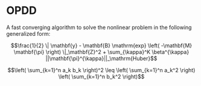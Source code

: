 # OPDD
A fast converging algorithm to solve the nonlinear problem in the following generalized form:

$$\frac{1}{2} \| \mathbf{y} - \mathbf{B} \mathrm{exp} \left( -\mathbf{M} \mathbf{\pi} \right) \|_\mathbf{Z}^2 + \sum_{\kappa}^K \beta^{\kappa} ||\mathbf{\pi}^{\kappa}||_\mathrm{Huber}$$

$$\left( \sum_{k=1}^n a_k b_k \right)^2 \leq \left( \sum_{k=1}^n a_k^2 \right) \left( \sum_{k=1}^n b_k^2 \right)$$

